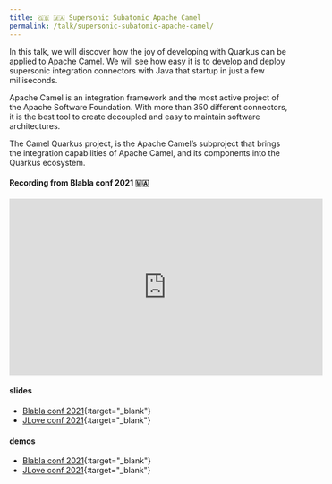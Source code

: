```yaml
---
title: 🇬🇧 🇲🇦 Supersonic Subatomic Apache Camel
permalink: /talk/supersonic-subatomic-apache-camel/
---
```



In this talk, we will discover how the joy of developing with Quarkus can be applied to Apache Camel. We will see how easy it is to develop and deploy supersonic integration connectors with Java that startup in just a few milliseconds.

Apache Camel is an integration framework and the most active project of the Apache Software Foundation. With more than 350 different connectors, it is the best tool to create decoupled and easy to maintain software architectures.

The Camel Quarkus project, is the Apache Camel’s subproject that brings the integration capabilities of Apache Camel, and its components into the Quarkus ecosystem.

#### Recording from Blabla conf 2021 🇲🇦 
<iframe src="https://www.youtube.com/embed/BknWFNCCzEM" width="560" height="315" frameborder="0"> </iframe>

#### slides
- [Blabla conf 2021](https://github.com/zbendhiba/conference-talks/blob/main/2021/CQ-Blablaconf-20211029.pdf){:target="_blank"}
- [JLove conf 2021](https://github.com/zbendhiba/conference-talks/blob/main/2021/cq-jLove2021.pdf){:target="_blank"}



#### demos
- [Blabla conf 2021](https://github.com/zbendhiba/telegram-kafka){:target="_blank"}
- [JLove conf 2021](https://github.com/zbendhiba/telegram-kafka){:target="_blank"}
